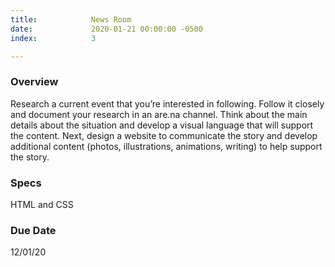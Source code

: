```yaml
---
title:            News Room
date:             2020-01-21 00:00:00 -0500
index:            3

---
```


### Overview
Research a current event that you’re interested in following. Follow it closely and document your research in an are.na channel. Think about the main details about the situation and develop a visual language that will support the content. Next, design a website to communicate the story and develop additional content (photos, illustrations, animations, writing) to help support the story.

### Specs
HTML and CSS

### Due Date
12/01/20
